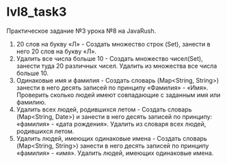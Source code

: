 # lvl8_task3

Практическое задание №3 урока №8 на JavaRush. 

1. 20 слов на букву «Л» - Создать множество строк (Set<String>), занести в него 20 слов на букву «Л». 
2. Удалить все числа больше 10 - Создать множество чисел(Set<Integer>), занести туда 20 различных чисел. Удалить из множества все числа больше 10. 
3. Одинаковые имя и фамилия - Создать словарь (Map<String, String>) занести в него десять записей по принципу «Фамилия» - «Имя». Проверить сколько людей имеют совпадающие с заданным имя или фамилию. 
4. Удалить всех людей, родившихся летом - Создать словарь (Map<String, Date>) и занести в него десять записей по принципу: «фамилия» - «дата рождения». Удалить из словаря всех людей, родившихся летом. 
5. Удалить людей, имеющих одинаковые имена - Создать словарь (Map<String, String>) занести в него десять записей по принципу «фамилия» - «имя». Удалить людей, имеющих одинаковые имена.
